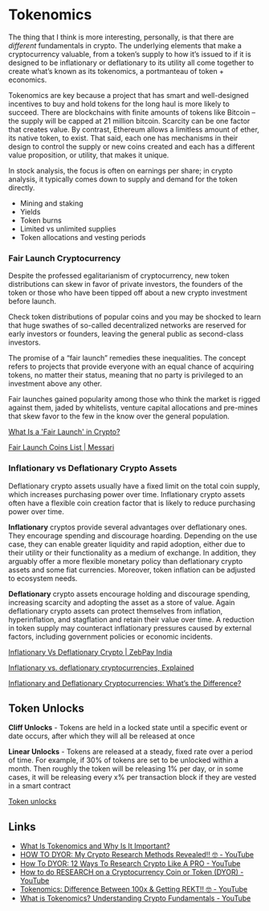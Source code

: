# Tokenomics

The thing that I think is more interesting, personally, is that there are _different_ fundamentals in crypto. The underlying elements that make a cryptocurrency valuable, from a token’s supply to how it’s issued to if it is designed to be inflationary or deflationary to its utility all come together to create what’s known as its tokenomics, a portmanteau of token + economics.

Tokenomics are key because a project that has smart and well-designed incentives to buy and hold tokens for the long haul is more likely to succeed. There are blockchains with finite amounts of tokens like Bitcoin – the supply will be capped at 21 million bitcoin. Scarcity can be one factor that creates value. By contrast, Ethereum allows a limitless amount of ether, its native token, to exist. That said, each one has mechanisms in their design to control the supply or new coins created and each has a different value proposition, or utility, that makes it unique.

In stock analysis, the focus is often on earnings per share; in crypto analysis, it typically comes down to supply and demand for the token directly.

- Mining and staking
- Yields
- Token burns
- Limited vs unlimited supplies
- Token allocations and vesting periods

### Fair Launch Cryptocurrency

Despite the professed egalitarianism of cryptocurrency, new token distributions can skew in favor of private investors, the founders of the token or those who have been tipped off about a new crypto investment before launch.

Check token distributions of popular coins and you may be shocked to learn that huge swathes of so-called decentralized networks are reserved for early investors or founders, leaving the general public as second-class investors.

The promise of a “fair launch” remedies these inequalities. The concept refers to projects that provide everyone with an equal chance of acquiring tokens, no matter their status, meaning that no party is privileged to an investment above any other.

Fair launches gained popularity among those who think the market is rigged against them, jaded by whitelists, venture capital allocations and pre-mines that skew favor to the few in the know over the general population.

[What Is a 'Fair Launch' in Crypto?](https://www.coindesk.com/learn/what-is-a-fair-launch-in-crypto/)

[Fair Launch Coins List | Messari](https://messari.io/screener/fair-coins-9E7A9337)

### Inflationary vs Deflationary Crypto Assets

Deflationary crypto assets usually have a fixed limit on the total coin supply, which increases purchasing power over time. Inflationary crypto assets often have a flexible coin creation factor that is likely to reduce purchasing power over time.

**Inflationary** cryptos provide several advantages over deflationary ones. They encourage spending and discourage hoarding. Depending on the use case, they can enable greater liquidity and rapid adoption, either due to their utility or their functionality as a medium of exchange. In addition, they arguably offer a more flexible monetary policy than deflationary crypto assets and some fiat currencies. Moreover, token inflation can be adjusted to ecosystem needs.

**Deflationary** crypto assets encourage holding and discourage spending, increasing scarcity and adopting the asset as a store of value. Again deflationary crypto assets can protect themselves from inflation, hyperinflation, and stagflation and retain their value over time. A reduction in token supply may counteract inflationary pressures caused by external factors, including government policies or economic incidents.

[Inflationary Vs Deflationary Crypto | ZebPay India](https://zebpay.com/in/blog/inflationary-vs-deflationary-crypto)

[Inflationary vs. deflationary cryptocurrencies, Explained](https://cointelegraph.com/explained/inflationary-vs-deflationary-cryptocurrencies-explained)

[Inflationary and Deflationary Cryptocurrencies: What’s the Difference?](https://www.coindesk.com/learn/inflationary-and-deflationary-cryptocurrencies-whats-the-difference/)

## Token Unlocks

**Cliff Unlocks** - Tokens are held in a locked state until a specific event or date occurs, after which they will all be released at once

**Linear Unlocks** - Tokens are released at a steady, fixed rate over a period of time. For example, if 30% of tokens are set to be unlocked within a month. Then roughly the token will be releasing 1% per day, or in some cases, it will be releasing every x% per transaction block if they are vested in a smart contract

[Token unlocks](https://token.unlocks.app/)

## Links

- [What Is Tokenomics and Why Is It Important?](https://www.coindesk.com/learn/what-is-tokenomics-and-why-is-it-important/)
- [HOW TO DYOR: My Crypto Research Methods Revealed!! 🤓 - YouTube](https://www.youtube.com/watch?v=HCLWDGYnAzk)
- [How To DYOR: 12 Ways To Research Crypto Like A PRO - YouTube](https://www.youtube.com/watch?v=JCoqsabz62I)
- [How to do RESEARCH on a Cryptocurrency Coin or Token (DYOR) - YouTube](https://www.youtube.com/watch?v=wNxUQ2sJtso)
- [Tokenomics: Difference Between 100x & Getting REKT!! 🤓 - YouTube](https://www.youtube.com/watch?v=ftCaqG7wckg)
- [What is Tokenomics? Understanding Crypto Fundamentals - YouTube](https://www.youtube.com/watch?v=NOjST7ny4oY)
